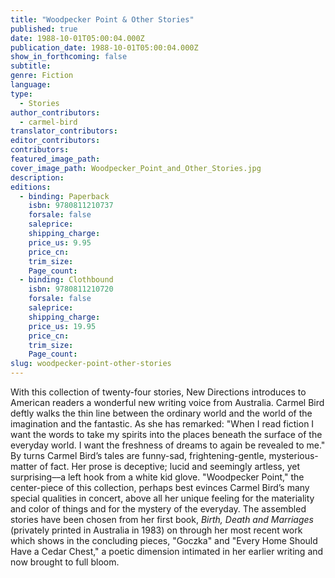 ```yaml
---
title: "Woodpecker Point & Other Stories"
published: true
date: 1988-10-01T05:00:04.000Z
publication_date: 1988-10-01T05:00:04.000Z
show_in_forthcoming: false
subtitle:
genre: Fiction
language:
type:
  - Stories
author_contributors:
  - carmel-bird
translator_contributors:
editor_contributors:
contributors:
featured_image_path:
cover_image_path: Woodpecker_Point_and_Other_Stories.jpg
description:
editions:
  - binding: Paperback
    isbn: 9780811210737
    forsale: false
    saleprice:
    shipping_charge:
    price_us: 9.95
    price_cn:
    trim_size:
    Page_count:
  - binding: Clothbound
    isbn: 9780811210720
    forsale: false
    saleprice:
    shipping_charge:
    price_us: 19.95
    price_cn:
    trim_size:
    Page_count:
slug: woodpecker-point-other-stories
---
```


With this collection of twenty-four stories, New Directions introduces to American readers a wonderful new writing voice from Australia. Carmel Bird deftly walks the thin line between the ordinary world and the world of the imagination and the fantastic. As she has remarked: "When I read fiction I want the words to take my spirits into the places beneath the surface of the everyday world. I want the freshness of dreams to again be revealed to me." By turns Carmel Bird’s tales are funny-sad, frightening-gentle, mysterious-matter of fact. Her prose is deceptive; lucid and seemingly artless, yet surprising––a left hook from a white kid glove. "Woodpecker Point," the center-piece of this collection, perhaps best evinces Carmel Bird’s many special qualities in concert, above all her unique feeling for the materiality and color of things and for the mystery of the everyday. The assembled stories have been chosen from her first book, _Birth, Death and Marriages_ (privately printed in Australia in 1983) on through her most recent work which shows in the concluding pieces, "Goczka" and "Every Home Should Have a Cedar Chest," a poetic dimension intimated in her earlier writing and now brought to full bloom.

